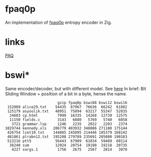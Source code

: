 # fpaq0p
An implementation of [fpaq0p](http://nishi.dreamhosters.com/u/fpaq0p.cpp) entropy encoder in Zig.

# links
[PAQ](http://mattmahoney.net/dc/)

# bswi*

Same encoder/decoder, but with different model.
See [here](https://encode.su/threads/4008-A-model-for-fpaq0p-like-compressor)
In brief: Bit Sliding Window + posItion of a bit in a byte, hense the name.

```
                        gzip fpaq0p bswi08 bswi12 bswi16
 152089 alice29.txt    54435  87967  76636  66242  61882
 125179 asyoulik.txt   48951  75894  63217  55347  52835
  24603 cp.html         7999  16335  14268  12739  12575
  11150 fields.c        3143   6880   5769   5740   6058
   3721 grammar.lsp     1246   2235   2022   2203   2374
1029744 kennedy.xls   206779 403932 348806 271180 175144
 426754 lcet10.txt    144885 245895 214446 185379 168142
 481861 plrabn12.txt  195208 279789 235691 205080 190183
 513216 ptt5           56443  67909  61034  59489  60114
  38240 sum            12924  20754  19180  19218  20735
   4227 xargs.1         1756   2675   2567   2814   3070
```
